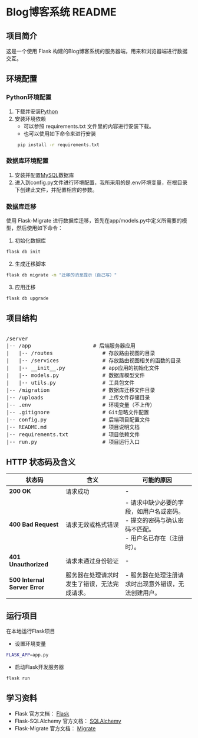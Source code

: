# Blog博客系统 README

## 项目简介

这是一个使用 Flask 构建的Blog博客系统的服务器端，用来和浏览器端进行数据交互。

## 环境配置
### Python环境配置
1. 下载并安装[Python](https://www.python.org/)
2. 安装环境依赖
   - 可以参照 requirements.txt 文件里的内容进行安装下载。
   - 也可以使用如下命令来进行安装
   ```bash
    pip install -r requirements.txt
    ```
### 数据库环境配置
1. 安装并配置[MySQL](https://www.mysql.com/cn/)数据库
2. 进入到config.py文件进行环境配置，我所采用的是.env环境变量，在根目录下创建此文件，并配置相应的参数。


### 数据库迁移
使用 Flask-Migrate 进行数据库迁移，首先在app/models.py中定义所需要的模型，然后使用如下命令：
1. 初始化数据库
```bash
flask db init
```
2. 生成迁移脚本
```bash
flask db migrate -m "迁移的消息提示（自己写）"
```
3. 应用迁移
```bash
flask db upgrade
```
## 项目结构
<pre> 
/server
|-- /app                    # 后端服务器应用
|   |-- /routes                # 存放路由视图的目录
|   |-- /services              # 存放路由视图相关的函数的目录
|   |-- __init__.py            # app应用的初始化文件
|   |-- models.py              # 数据库模型文件
|   |-- utils.py               # 工具包文件
|-- /migration                 # 数据库迁移文件目录
|-- /uploads                   # 上传文件存储目录
|-- .env                       # 环境变量（不上传）
|-- .gitignore                 # Git忽略文件配置
|-- config.py                  # 后端项目配置文件
|-- README.md                  # 项目说明文档
|-- requirements.txt           # 项目依赖文件
|-- run.py                     # 项目运行入口
</pre>



## HTTP 状态码及含义
| 状态码                           | 含义                     | 可能的原因                                                       |
|-------------------------------|------------------------|-------------------------------------------------------------|
| **200 OK**                    | 请求成功                   | -                                                           |
| **400 Bad Request**           | 请求无效或格式错误              | - 请求中缺少必要的字段，如用户名或密码。<br>- 提交的密码与确认密码不匹配。<br>- 用户名已存在（注册时）。 |
| **401 Unauthorized**          | 请求未通过身份验证              | -                                                           |
| **500 Internal Server Error** | 服务器在处理请求时发生了错误，无法完成请求。 | - 服务器在处理注册请求时出现意外错误，无法创建用户。                                 |

## 运行项目
在本地运行Flask项目
- 设置环境变量
```bash
FLASK_APP=app.py
```
- 启动Flask开发服务器
```bash
flask run
```
## 学习资料
- Flask 官方文档： [Flask](https://www.osgeo.cn/flask/)
- Flask-SQLAlchemy 官方文档： [SQLAlchemy](http://www.pythondoc.com/flask-sqlalchemy/)
- Flask-Migrate 官方文档： [Migrate](https://flask-migrate.readthedocs.io/en/latest/)

